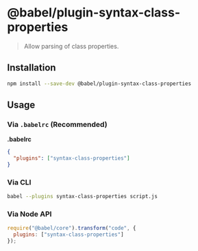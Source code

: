 # @babel/plugin-syntax-class-properties

> Allow parsing of class properties.

## Installation

```sh
npm install --save-dev @babel/plugin-syntax-class-properties
```

## Usage

### Via `.babelrc` (Recommended)

**.babelrc**

```json
{
  "plugins": ["syntax-class-properties"]
}
```

### Via CLI

```sh
babel --plugins syntax-class-properties script.js
```

### Via Node API

```javascript
require("@babel/core").transform("code", {
  plugins: ["syntax-class-properties"]
});
```
